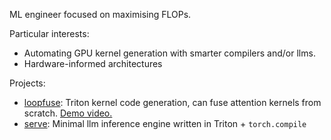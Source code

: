 ML engineer focused on maximising FLOPs.

Particular interests:
- Automating GPU kernel generation with smarter compilers and/or llms.
- Hardware-informed architectures

Projects:
- [loopfuse](https://github.com/tomatillos/loopfuse): Triton kernel code generation, can fuse attention kernels from scratch. [Demo video.](https://www.loom.com/share/0d491fee18cb459da598e6a99cf37185?sid=d578d626-34b7-4723-97d0-d642c9b0e096)
- [serve](https://github.com/tomatillos/serve): Minimal llm inference engine written in Triton + `torch.compile`

